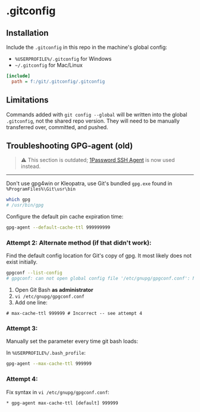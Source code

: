 # .gitconfig

## Installation

Include the `.gitconfig` in this repo in the machine's global config:

- `%USERPROFILE%/.gitconfig` for Windows
- `~/.gitconfig` for Mac/Linux

```ini
[include]
  path = f:/git/.gitconfig/.gitconfig
```

## Limitations

Commands added with `git config --global` will be written into the global `.gitconfig`, not the shared repo version. They will need to be manually transferred over, committed, and pushed.

## Troubleshooting GPG-agent (old)

> ⚠ This section is outdated; [1Password SSH Agent](https://developer.1password.com/docs/ssh/get-started/) is now used instead.

---

Don't use gpg4win or Kleopatra, use Git's bundled `gpg.exe` found in `%ProgramFiles%\Git\usr\bin`

```sh
which gpg
# /usr/bin/gpg
```

Configure the default pin cache expiration time:

```sh
gpg-agent --default-cache-ttl 999999999
```

### Attempt 2: Alternate method (if that didn't work):

Find the default config location for Git's copy of gpg. It most likely does not exist initially.

```sh
gpgconf --list-config
# gpgconf: can not open global config file '/etc/gnupg/gpgconf.conf': No such file or directory
```

1. Open Git Bash **as administrator**
2. `vi /etc/gnupg/gpgconf.conf`
3. Add one line:

```properties
# max-cache-ttl 999999 # Incorrect -- see attempt 4
```

### Attempt 3:

Manually set the parameter every time git bash loads:

In `%USERPROFILE%/.bash_profile`:

```sh
gpg-agent --max-cache-ttl 999999
```

### Attempt 4:

Fix syntax in `vi /etc/gnupg/gpgconf.conf`:

```properties
* gpg-agent max-cache-ttl [default] 999999
```
